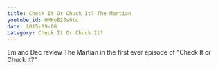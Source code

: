 ```yaml
---
title: Check It Or Chuck It? The Martian
youtube_id: OMKoB2Js0to
date: 2015-09-08
category: Check It Or Chuck It?
---
```

Em and Dec review The Martian in the first ever episode of "Check It or Chuck It?"
